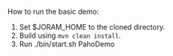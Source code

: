 How to run the basic demo:
  1. Set $JORAM_HOME to the cloned directory.
  2. Build using `mvn clean install`.
  3. Run ./bin/start.sh PahoDemo
